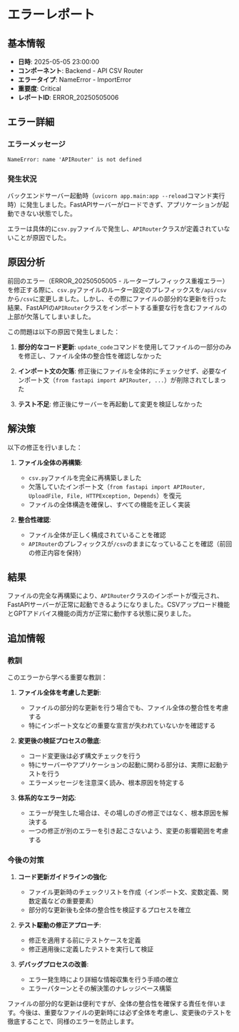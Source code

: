 # エラーレポート

## 基本情報

- **日時**: 2025-05-05 23:00:00
- **コンポーネント**: Backend - API CSV Router
- **エラータイプ**: NameError - ImportError
- **重要度**: Critical
- **レポートID**: ERROR_20250505006

## エラー詳細

### エラーメッセージ

```
NameError: name 'APIRouter' is not defined
```

### 発生状況

バックエンドサーバー起動時（`uvicorn app.main:app --reload`コマンド実行時）に発生しました。FastAPIサーバーがロードできず、アプリケーションが起動できない状態でした。

エラーは具体的に`csv.py`ファイルで発生し、`APIRouter`クラスが定義されていないことが原因でした。

## 原因分析

前回のエラー（ERROR_20250505005 - ルータープレフィックス重複エラー）を修正する際に、`csv.py`ファイルのルーター設定のプレフィックスを`/api/csv`から`/csv`に変更しました。しかし、その際にファイルの部分的な更新を行った結果、FastAPIの`APIRouter`クラスをインポートする重要な行を含むファイルの上部が欠落してしまいました。

この問題は以下の原因で発生しました：

1. **部分的なコード更新**: `update_code`コマンドを使用してファイルの一部分のみを修正し、ファイル全体の整合性を確認しなかった

2. **インポート文の欠落**: 修正後にファイルを全体的にチェックせず、必要なインポート文（`from fastapi import APIRouter, ...`）が削除されてしまった

3. **テスト不足**: 修正後にサーバーを再起動して変更を検証しなかった

## 解決策

以下の修正を行いました：

1. **ファイル全体の再構築**:
   - `csv.py`ファイルを完全に再構築しました
   - 欠落していたインポート文（`from fastapi import APIRouter, UploadFile, File, HTTPException, Depends`）を復元
   - ファイルの全体構造を確保し、すべての機能を正しく実装

2. **整合性確認**:
   - ファイル全体が正しく構成されていることを確認
   - `APIRouter`のプレフィックスが`/csv`のままになっていることを確認（前回の修正内容を保持）

## 結果

ファイルの完全な再構築により、`APIRouter`クラスのインポートが復元され、FastAPIサーバーが正常に起動できるようになりました。CSVアップロード機能とGPTアドバイス機能の両方が正常に動作する状態に戻りました。

## 追加情報

### 教訓

このエラーから学べる重要な教訓：

1. **ファイル全体を考慮した更新**:
   - ファイルの部分的な更新を行う場合でも、ファイル全体の整合性を考慮する
   - 特にインポート文などの重要な宣言が失われていないかを確認する

2. **変更後の検証プロセスの徹底**:
   - コード変更後は必ず構文チェックを行う
   - 特にサーバーやアプリケーションの起動に関わる部分は、実際に起動テストを行う
   - エラーメッセージを注意深く読み、根本原因を特定する

3. **体系的なエラー対応**:
   - エラーが発生した場合は、その場しのぎの修正ではなく、根本原因を解決する
   - 一つの修正が別のエラーを引き起こさないよう、変更の影響範囲を考慮する

### 今後の対策

1. **コード更新ガイドラインの強化**:
   - ファイル更新時のチェックリストを作成（インポート文、変数定義、関数定義などの重要要素）
   - 部分的な更新後も全体の整合性を検証するプロセスを確立

2. **テスト駆動の修正アプローチ**:
   - 修正を適用する前にテストケースを定義
   - 修正適用後に定義したテストを実行して検証

3. **デバッグプロセスの改善**:
   - エラー発生時により詳細な情報収集を行う手順の確立
   - エラーパターンとその解決策のナレッジベース構築

ファイルの部分的な更新は便利ですが、全体の整合性を確保する責任を伴います。今後は、重要なファイルの更新時には必ず全体を考慮し、変更後のテストを徹底することで、同様のエラーを防止します。